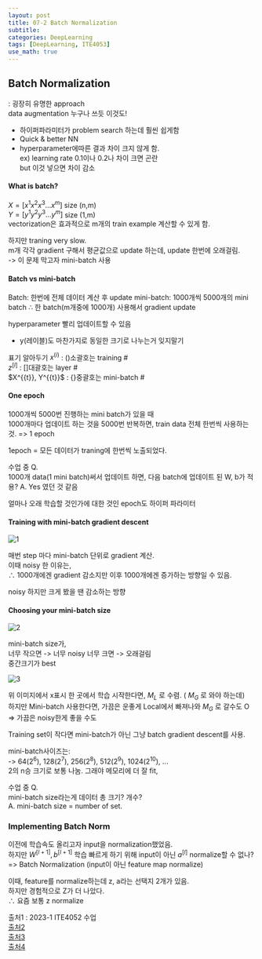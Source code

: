 ```yaml
---
layout: post
title: 07-2 Batch Normalization
subtitle: 
categories: DeepLearning
tags: [DeepLearning, ITE4053]
use_math: true
---
```


## Batch Normalization
: 굉장히 유명한 approach   
data augmentation 누구나 쓰듯 이것도!

- 하이퍼파라미터가 problem search 하는데 훨씬 쉽게함   
- Quick & better NN
- hyperparameter에따른 결과 차이 크지 않게 함.   
ex\) learning rate 0.1이나 0.2나 차이 크면 곤란   
but 이것 넣으면 차이 감소   

#### What is batch?
$X = [x^{1}  x^{2}  x^{3}   ...   x^{m} ]$ size (n,m)   
$Y = [y^{1}  y^{2}  y^{3}   ...   y^{m} ]$ size (1,m)   
vectorization은 효과적으로 m개의 train example 계산할 수 있게 함.

하지만 traning very slow.   
m개 각각 gradient 구해서 평균값으로 update 하는데, update 한번에 오래걸림.   
-> 이 문제 막고자 mini-batch 사용

#### Batch vs mini-batch
Batch: 한번에 전체 데이터 계산 후 update
mini-batch: 1000개씩 5000개의 mini batch 
$\therefore$ 한 batch(m개중에 1000개) 사용해서 gradient update

hyperparameter 빨리 업데이트할 수 있음

+ y(레이블)도 마찬가지로 동일한 크기로 나누는거 잊지말기

표기 알아두기
$x^{(i)}$ : ()소괄호는 training #   
$z^{[l]}$ : []대괄호는 layer #   
$X^{\{t}}, Y^{\{t}}$ : {}중괄호는 mini-batch #


#### One epoch
1000개씩 5000번 진행하는 mini batch가 있을 때   
1000개마다 업데이트 하는 것을 5000번 반복하면, train data 전체 한번씩 사용하는 것. => 1 epoch   

1epoch = 모든 데이터가 traning에 한번씩 노출되었다.

수업 중 Q.   
1000개 data(1 mini batch)써서 업데이트 하면, 다음 batch에 업데이트 된 W, b가 적용?
A. Yes 였던 것 같음

얼마나 오래 학습할 것인가에 대한 것인 epoch도 하이퍼 파라미터

#### Training with mini-batch gradient descent
![1][1]  

매번 step 마다 mini-batch 단위로 gradient 계산.    
이때 noisy 한 이유는,    
$\therefore$ 1000개에겐 gradient 감소지만 이후 1000개에겐 증가하는 방향일 수 있음.

noisy 하지만 크게 봤을 땐 감소하는 방향

#### Choosing your mini-batch size

![2][2]  

mini-batch size가,    
너무 작으면 -> 너무 noisy
너무 크면 -> 오래걸림    
중간크기가 best

![3][3]  

위 이미지에서 x표시 한 곳에서 학습 시작한다면, $M_{L}$ 로 수렴. ( $M_{G}$ 로 와야 하는데)   
하지만 Mini-batch 사용한다면, 가끔은 운좋게 Local에서 빠져나와  $M_{G}$ 로 갈수도 O
=> 가끔은 noisy한게 좋을 수도

Training set이 작다면 mini-batch가 아닌 그냥 batch gradient descent를 사용.   

mini-batch사이즈는:   
-> 64($2^{6}$), 128($2^{7}$), 256($2^{8}$), 512($2^{9}$), 1024($2^{10}$), ...   
2의 n승 크기로 보통 나눔. 
그래야 메모리에 더 잘 fit,   



수업 중 Q.   
mini-batch size라는게 데이터 총 크기? 개수?   
A. mini-batch size = number of set.


### Implementing Batch Norm
이전에 학습속도 올리고자 input을 normalization했었음.   
하지만 $W^{[l+1]}, b^{[l+1]}$ 학습 빠르게 하기 위해
input이 아닌 $a^{[l]}$ normalize할 수 없나?   
=> Batch Normalization (input이 아닌 feature map normalize)

이때, feature를 normalize하는데 z, a라는 선택지 2개가 있음.   
하지만 경험적으로 Z가 더 나았다.   
$\therefore$ 요즘 보통 z normalize  

















[1]: https://github.com/yoominlee/img/blob/main/2023-03-27-Ch07_1Problem%20Settings/1.jpg?raw=true
[2]: https://github.com/yoominlee/img/blob/main/2023-03-27-Ch07_1Problem%20Settings/2.jpg?raw=true
[3]: https://github.com/yoominlee/img/blob/main/2023-03-27-Ch07_1Problem%20Settings/3.jpg?raw=true
[4]: https://github.com/yoominlee/img/blob/main/2023-03-27-Ch07_1Problem%20Settings/4.jpg?raw=true
[5]: https://github.com/yoominlee/img/blob/main/2023-03-27-Ch07_1Problem%20Settings/5.jpg?raw=true
[6]: https://github.com/yoominlee/img/blob/main/2023-03-27-Ch07_1Problem%20Settings/6.jpg?raw=true
[7]: https://github.com/yoominlee/img/blob/main/2023-03-27-Ch07_1Problem%20Settings/7.jpg?raw=true
[8]: https://github.com/yoominlee/img/blob/main/2023-03-27-Ch07_1Problem%20Settings/8.jpg?raw=true



출처1 : 2023-1 ITE4052 수업  
[출처2](https://lsjsj92.tistory.com/391)   
[출처3](https://simsim231.tistory.com/93)   
[출처4](https://light-tree.tistory.com/125)   






